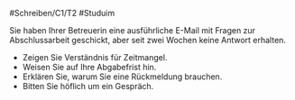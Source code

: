 #Schreiben/C1/T2 #Studuim

Sie haben Ihrer Betreuerin eine ausführliche E-Mail mit Fragen zur Abschlussarbeit geschickt, aber seit zwei Wochen keine Antwort erhalten.
- Zeigen Sie Verständnis für Zeitmangel.
- Weisen Sie auf Ihre Abgabefrist hin.
- Erklären Sie, warum Sie eine Rückmeldung brauchen.
- Bitten Sie höflich um ein Gespräch.